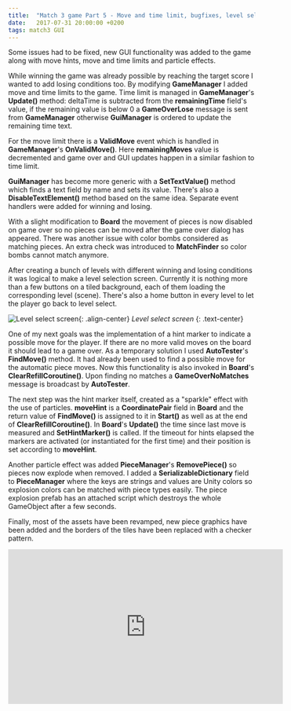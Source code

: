 ```yaml
---
title:  "Match 3 game Part 5 - Move and time limit, bugfixes, level select, move hint, particles, new assets"
date:   2017-07-31 20:00:00 +0200
tags: match3 GUI
---
```

Some issues had to be fixed, new GUI functionality was added to the game along with move hints, move and time limits and particle effects.
<!--more-->

While winning the game was already possible by reaching the target score I wanted to add losing conditions too. By modifying **GameManager** I added move and time limits to the game. Time limit is managed in **GameManager**'s **Update()** method: deltaTime is subtracted from the **remainingTime** field's value, if the remaining value is below 0 a **GameOverLose** message is sent from **GameManager** otherwise **GuiManager** is ordered to update the remaining time text.

For the move limit there is a **ValidMove** event which is handled in **GameManager**'s **OnValidMove()**. Here **remainingMoves** value is decremented and game over and GUI updates happen in a similar fashion to time limit.

**GuiManager** has become more generic with a **SetTextValue()** method which finds a text field by name and sets its value. There's also a **DisableTextElement()** method based on the same idea. Separate event handlers were added for winning and losing.

With a slight modification to **Board** the movement of pieces is now disabled on game over so no pieces can be moved after the game over dialog has appeared. There was another issue with color bombs considered as matching pieces. An extra check was introduced to **MatchFinder** so color bombs cannot match anymore.

After creating a bunch of levels with different winning and losing conditions it was logical to make a level selection screen. Currently it is nothing more than a few buttons on a tiled background, each of them loading the corresponding level (scene). There's also a home button in every level to let the player go back to level select.

![Level select screen]({{site.url}}/assets/images/match3-level-select.PNG){: .align-center}
*Level select screen*
{: .text-center}

One of my next goals was the implementation of a hint marker to indicate a possible move for the player. If there are no more valid moves on the board it should lead to a game over. As a temporary solution I used **AutoTester**'s **FindMove()** method. It had already been used to find a possible move for the automatic piece moves. Now this functionality is also invoked in **Board**'s **ClearRefillCoroutine()**. Upon finding no matches a **GameOverNoMatches** message is broadcast by **AutoTester**.

The next step was the hint marker itself, created as a "sparkle" effect with the use of particles. **moveHint** is a **CoordinatePair** field in **Board** and the return value of **FindMove()** is assigned to it in **Start()** as well as at the end of **ClearRefillCoroutine()**. In **Board**'s **Update()** the time since last move is measured and **SetHintMarker()** is called. If the timeout for hints elapsed the markers are activated (or instantiated for the first time) and their position is set according to **moveHint**.

Another particle effect was added **PieceManager**'s **RemovePiece()** so pieces now explode when removed. I added a **SerializableDictionary** field to **PieceManager** where the keys are strings and values are Unity colors so explosion colors can be matched with piece types easily. The piece explosion prefab has an attached script which destroys the whole GameObject after a few seconds.

Finally, most of the assets have been revamped, new piece graphics have been added and the borders of the tiles have been replaced with a checker pattern.

<iframe width="560" height="315" src="https://www.youtube.com/embed/xYI8sDIQTNo?rel=0" frameborder="0" allowfullscreen></iframe><br>